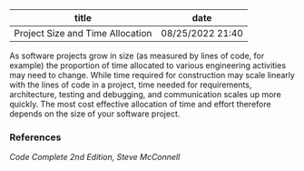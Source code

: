 | title | date |
|---|---|
| Project Size and Time Allocation | 08/25/2022 21:40 |

As software projects grow in size (as measured by lines of code, for example) the 
proportion of time allocated to various engineering activities may need to change.
While time required for construction may scale linearly with the lines of code in 
a project, time needed for requirements, architecture, testing and debugging, and 
communication scales up more quickly. The most cost effective allocation of time
and effort therefore depends on the size of your software project.

### References
_Code Complete 2nd Edition, Steve McConnell_

